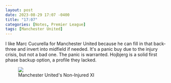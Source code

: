 ```yaml
---
layout: post
date: 2023-08-29 17:07 -0400
title: "17:07"
categories: [Notes, Premier League]
tags: [Manchester United]
---
```


I like Marc Cucurella for Manchester United because he can fill in that back-three and invert into midfield if needed. It's a panic buy due to the injury crisis, but not a bad one. The panic is warranted. Hojbjerg is a solid first phase backup option, a profile they lacked.

<figure>
    <img src="https://i.imgur.com/uAEzR2p.jpg">
    <figcaption>Manchester United's Non-Injured XI</figcaption>
</figure> 


